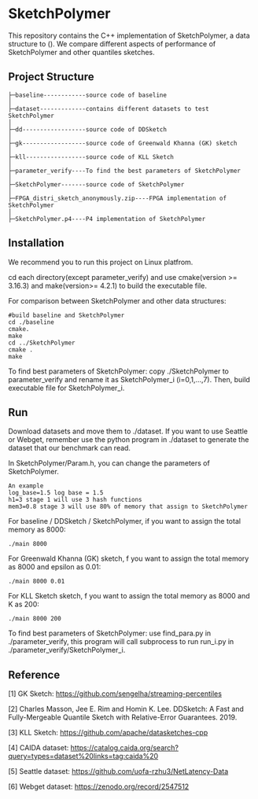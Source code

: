 # SketchPolymer

This repository contains the C++ implementation of SketchPolymer, a data structure to (). We compare different aspects of performance of SketchPolymer and other quantiles sketches. 



## Project Structure

```
├─baseline------------source code of baseline
│  
├─dataset-------------contains different datasets to test SketchPolymer
│  
├─dd------------------source code of DDSketch
│  
├─gk------------------source code of Greenwald Khanna (GK) sketch
│ 
├─kll-----------------source code of KLL Sketch
│  
├─parameter_verify----To find the best parameters of SketchPolymer 
│  
├─SketchPolymer-------source code of SketchPolymer
│  
├─FPGA_distri_sketch_anonymously.zip----FPGA implementation of SketchPolymer
│  
├─SketchPolymer.p4----P4 implementation of SketchPolymer
```



## Installation

We recommend you to run this project on Linux platfrom. 

cd each directory(except parameter_verify) and use cmake(version >= 3.16.3) and make(version>= 4.2.1) to build the executable file.

For comparison between SketchPolymer and other data structures:

```
#build baseline and SketchPolymer
cd ./baseline
cmake.
make
cd ../SketchPolymer
cmake .
make
```

To find best parameters of SketchPolymer: copy ./SketchPolymer to parameter_verify and rename it as SketchPolymer_i (i=0,1,...,7). Then, build  executable file for SketchPolymer_i.



## Run

Download datasets and move them to ./dataset. If you want to use Seattle or Webget, remember use the python program in ./dataset to generate the dataset that our benchmark can read.

In SketchPolymer/Param.h, you can change the parameters of SketchPolymer. 

```
An example
log_base=1.5 log base = 1.5
h1=3 stage 1 will use 3 hash functions
mem3=0.8 stage 3 will use 80% of memory that assign to SketchPolymer
```

For baseline / DDSketch / SketchPolymer, if you want to assign the total memory as 8000:

```
./main 8000
```

For Greenwald Khanna (GK) sketch, f you want to assign the total memory as 8000 and epsilon as 0.01:

```
./main 8000 0.01
```

For KLL Sketch sketch, f you want to assign the total memory as 8000 and K as 200:

```
./main 8000 200
```

To find best parameters of SketchPolymer: use find_para.py in ./parameter_verify, this program will call subprocess to run run_i.py in ./parameter_verify/SketchPolymer_i. 



## Reference

[1] GK Sketch: https://github.com/sengelha/streaming-percentiles

[2] Charles Masson, Jee E. Rim and Homin K. Lee. DDSketch: A Fast and Fully-Mergeable Quantile Sketch with Relative-Error Guarantees. 2019.

[3] KLL Sketch: https://github.com/apache/datasketches-cpp

[4] CAIDA dataset: https://catalog.caida.org/search?query=types=dataset%20links=tag:caida%20

[5] Seattle dataset: https://github.com/uofa-rzhu3/NetLatency-Data

[6] Webget dataset: https://zenodo.org/record/2547512
